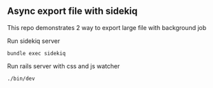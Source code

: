 ## Async export file with sidekiq

This repo demonstrates 2 way to export large file with background job

Run sidekiq server
```
bundle exec sidekiq
```

Run rails server with css and js watcher

```
./bin/dev
```
